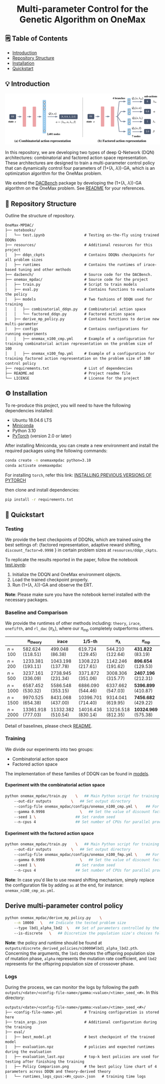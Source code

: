 <h1>
    <p align="center"> Multi-parameter Control for the Genetic Algorithm on OneMax </p>
</h1>

## 🗒️ Table of Contents

- [Introduction](#introduction)
- [Repository Structure](#repository-structure)
- [Installation](#installation)
- [Quickstart](#quickstart)

## 💡 Introduction
![](./assets/action_spaces.png)

In this repository, we are developing two types of deep Q-Network (DQN) architectures: combinatorial and factored action space representation. These architectures are designed to train a multi-parameter control policy that can dynamically control four parameters of (1+($\lambda$, $\lambda$))-GA, which is an optimization algorithm for the OneMax problem.

We extend the [DACBench](https://github.com/automl/DACBench) package by developing the (1+($\lambda$, $\lambda$))-GA algorithm on the OneMax problem. See [README](dacbench/README.md) for your references.

## 🎯 Repository Structure

Outline the structure of repository.

```plaintext
OneMax-MPDAC/
├── notebooks/                     
│   └── test.ipynb                  # Testing on-the-fly using trained DDQNs
├── resources/                      # Additional resources for this project
│   ├── ddqn_ckpts                  # Contains DDQNs checkpoints for all problem sizes
│   ├── runtimes                    # Contains the runtimes of irace-based tuning and other methods
├── dacbench/                       # Source code for the DACBench.
├── onemax_mpdac/                   # Source code for the project
│   ├── train.py                    # Script to train models
│   ├── eval.py                     # Contains functions to evaluate the policy
│   ├── models                      # Two fashions of DDQN used for training
│   │   ├── combinatorial_ddqn.py   # Combinatorial action space
│   │   └── factored_ddqn.py        # Factored action space
│   ├── derive_mp_policy.py         # Contains functions to derive new multi-parameter 
│   ├── configs                     # Contains configurations for running experiments
│   │   ├── onemax_n100_cmp.yml     # Example of a configuration for training combinatorial action representation on the problem size of 100
│   │   ├── onemax_n100_fmp.yml     # Example of a configuration for training factored action representation on the problem size of 100
control policy
├── requirements.txt                # List of dependencies
├── README.md                       # Project readme file
└── LICENSE                         # License for the project
```

## ⚙️ Installation

To re-produce this project, you will need to have the following dependencies installed:
- Ubuntu 18.04.6 LTS
- [Miniconda](https://docs.conda.io/en/latest/miniconda.html)
- Python 3.10
- [PyTorch](https://pytorch.org/) (version 2.0 or later)

After installing Miniconda, you can create a new environment and install the required packages using the following commands:

```bash
conda create -n onemaxmpdac python=3.10
conda activate onemaxmpdac
```
For installing `torch`, refer this link: [INSTALLING PREVIOUS VERSIONS OF PYTORCH](https://pytorch.org/get-started/previous-versions/)

then clone and install dependencies:
```bash
pip install -r requirements.txt
````
## 🚀 Quickstart
### Testing
We provide the best checkpoints of DDQNs, which are trained using the best settings of: {factored representation, adaptive reward shifting, `discount_factor=0.9998` } in certain problem sizes at `resources/ddqn_ckpts`.

To replicate the results reported in the paper, follow the notebook [test.ipynb](notebooks/test.ipynb):
1. Initialize the DDQN and OneMax environment objects.
2. Load the trained checkpoint properly.
3. Run (1+($\lambda$, $\lambda$))-GA and observe the ERT.

**Note**: Please make sure you have the notebook kernel installed with the necessary packages.

### Baseline and Comparison
We provide the runtimes of other methods including: `theory`, `irace`, `onefifth`, and `rl_dac` ($\pi_{\lambda}$), where our $\pi_{\text{mp}}$ completely outperforms others.

|             | $\pi_{\text{theory}}$ | irace | 1/5-th| $\pi_{\lambda}$| $\pi_{\text{mp}}$       |
|-------------|-----------------------------|------------|------------|-----------------------|---------------------------|
| $n=100$     | 582.624 (118.51)            | 499.048 (86.38) | 619.724 (129.45) | 544.210 (122.64)    | **431.822** (83.19) |
| $n=200$     | 1233.381 (193.11)           | 1043.198 (137.78)| 1308.223 (217.61)| 1142.246 (191.62)   | **896.654** (129.53)|
| $n=500$     | 3237.161 (336.09)           | 2738.945 (231.34)| 3371.872 (351.06)| 3008.306 (315.77)   | **2407.196** (212.31)|
| $n=1000$    | 6587.452 (530.32)           | 5586.548 (353.15)| 6886.090 (544.46)| 6337.662 (547.03)   | **5396.899** (410.87)|
| $n=1500$    | 9970.525 (654.38)           | 8431.068 (437.00)| 10396.701 (714.40)| 9314.041 (619.95)    | **7456.682** (429.22)|
| $n=2000$    | 13361.918 (777.03)          | 11332.382 (510.54)| 14016.436 (830.14)| 13216.518 (812.35)   | **10324.969** (575.38)|

Detail of baselines, please check [README](./resources/README.md).

### Training
We divide our experiments into two groups:
- Combinatorial action space
- Factored action space

The implementation of these families of DDQN can be found in [models](onemax_mpdac/models).

#### Experiment with the combinatorial action space

```bash
python onemax_mpdac/train.py    \   ## Main Python script for training
    --out-dir outputs         \   ## Set output directory
    --config-file onemax_mpdac/configs/onemax_n100_cmp.yml \    ## For problem size of 100 and don't use the reward shifting
    --gamma 0.9998                \   ## Set the value of discount factor
    --seed 1 \                  ## Set random seed
    --n-cpus 4                  ## Set number of CPUs for parallel processing
```

#### Experiment with the factored action space

```bash
python onemax_mpdac/train.py    \   ## Main Python script for training
    --out-dir outputs         \   ## Set output directory
    --config-file onemax_mpdac/configs/onemax_n100_fmp.yml \    ## For problem size of 100 and don't use the reward shifting
    --gamma 0.9998                \   ## Set the value of discount factor
    --seed 1 \                  ## Set random seed
    --n-cpus 4                  ## Set number of CPUs for parallel processing
```

**Note**: In case you'd like to use reward shifting mechanism, simply replace the configuration file by adding `as` at the end, for instance: `onemax_n100_cmp_as.yml`. 

## Derive multi-parameter control policy

```bash
python onemax_mpdac/derive_mp_policy.py    \
    --n 10000   \   ## Indicate the tested problem size
    --type lbd1_alpha_lbd2  \   ## Set of parameters controlled by the proposed symbolic functions
    --is-discrete   \   ## Discretize the population size's choices following a pre-defined portfolio
```

**Note**: the policy and runtime should be found at `outputs/discrete_derived_policies/n10000#lbd1_alpha_lbd2.pth`. Concerning the arguments, the `lbd1` denotes the offspring population size of mutation phase, `alpha` represents the mutation rate coefficient, and `lbd2` represents for the offspring population size of crossover phase.

### Logs

During the process, we can monitor the logs by following the path `outputs/<date>/<config-file-name>/gamma:<value>/<time>_seed_<#>`. In this directory:

```plaintext
outputs/<date>/<config-file-name>/gamma:<value>/<time>_seed_<#>/
├── <config-file-name>.yml          # Training configuration is stored here
├── train_args.json                 # Additional configuration during the training 
├── eval/                           
|   ├── best_model.pt               # best checkpoint of the trained model
|   ├── evaluation.npz              # policies and expected runtimes during the evaluation
|   ├── evaluation_last.npz         # top-k best policies are used for testing after finishing the training
|   ├── Policy Comparison.png       # the best policy line chart of 4 parameters across DDQN and theory-derived theory
|   └── runtimes_logs_cpus:<#n_cpus>.json   # training time logs
```
